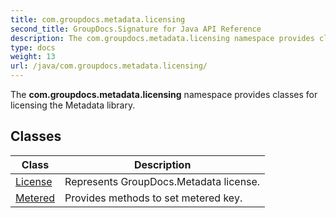 ```yaml
---
title: com.groupdocs.metadata.licensing
second_title: GroupDocs.Signature for Java API Reference
description: The com.groupdocs.metadata.licensing namespace provides classes for licensing the Metadata library.
type: docs
weight: 13
url: /java/com.groupdocs.metadata.licensing/
---
```


The **com.groupdocs.metadata.licensing** namespace provides classes for licensing the Metadata library.


## Classes

| Class | Description |
| --- | --- |
| [License](../com.groupdocs.metadata.licensing/license) | Represents GroupDocs.Metadata license. |
| [Metered](../com.groupdocs.metadata.licensing/metered) | Provides methods to set metered key. |
